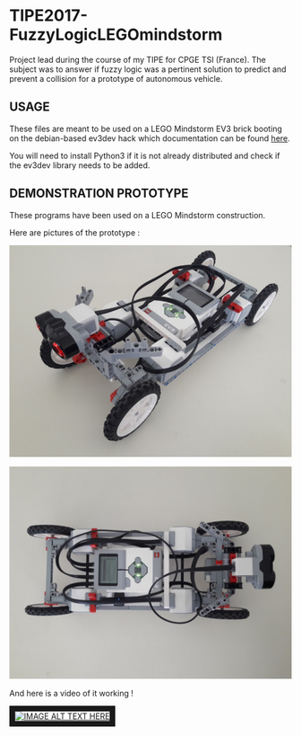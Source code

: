 # TIPE2017-FuzzyLogicLEGOmindstorm
Project lead during the course of my TIPE for CPGE TSI (France). The subject was to answer if fuzzy logic was a pertinent solution to predict and prevent a collision for a prototype of autonomous vehicle.

## USAGE
These files are meant to be used on a LEGO Mindstorm EV3 brick booting on the debian-based ev3dev hack which documentation can be found [here](http://www.ev3dev.org/ "ev3dev website").

You will need to install Python3 if it is not already distributed and check if the ev3dev library needs to be added.

## DEMONSTRATION PROTOTYPE
These programs have been used on a LEGO Mindstorm construction.

Here are pictures of the prototype :

![Alt text](Medias/Prototype.jpg?raw=true "Prototype")

![Alt text](Medias/Prototype_top.jpg?raw=true "Top view")

And here is a video of it working !

<a href="http://www.youtube.com/watch?feature=player_embedded&v=wfq2p_uJpK8" target="_blank"><img src="http://img.youtube.com/vi/wfq2p_uJpK8/0.jpg" alt="IMAGE ALT TEXT HERE" width="240" height="180" border="10" /></a>
